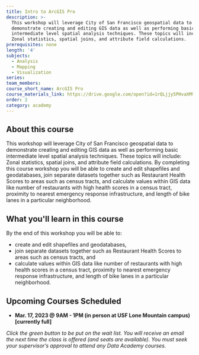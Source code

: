 ```yaml
---
title: Intro to ArcGIS Pro
description: >-
  This workshop will leverage City of San Francisco geospatial data to
  demonstrate creating and editing GIS data as well as performing basic
  intermediate level spatial analysis techniques. These topics will include:
  Zonal statistics, spatial joins, and attribute field calculations.
prerequisites: none
length: '4'
subjects:
  - Analysis
  - Mapping
  - Visualization
series:
team_members:
course_short_name: ArcGIS Pro
course_materials_link: https://drive.google.com/open?id=1rQLjjy5PHvaXM95qJcxc2Xzr6qDfIYfI
order: 2
category: academy
---
```

## About this course

This workshop will leverage City of San Francisco geospatial data to demonstrate creating and editing GIS data as well as performing basic intermediate level spatial analysis techniques. These topics will include: Zonal statistics, spatial joins, and attribute field calculations. By completing this course workshop you will be able to create and edit shapefiles and geodatabases, join separate datasets together such as Restaurant Health Scores to areas such as census tracts, and calculate values within GIS data like number of restaurants with high health scores in a census tract, proximity to nearest emergency response infrastructure, and length of bike lanes in a particular neighborhood.

## What you'll learn in this course

By the end of this workshop you will be able to:

* create and edit shapefiles and geodatabases,
* join separate datasets together such as Restaurant Health Scores to areas such as census tracts, and
* calculate values within GIS data like number of restaurants with high health scores in a census tract, proximity to nearest emergency response infrastructure, and length of bike lanes in a particular neighborhood.

## Upcoming Courses Scheduled

* **Mar. 17, 2023 @ 9AM - 1PM (in person at USF Lone Mountain campus) \[currently full\]**

*Click the green button to be put on the wait list. You will receive an email the next time the class is offered (and seats are available). You must seek your supervisor’s approval to attend any Data Academy courses.*